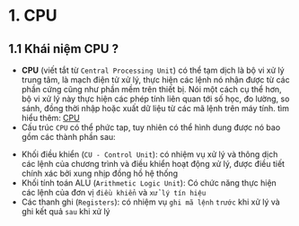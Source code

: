 # **1. CPU**
## 1.1 Khái niệm CPU ?
- **CPU** (viết tắt từ `Central Processing Unit`) có thể tạm dịch là bộ vi xử lý trung tâm, là mạch điện tử xử lý, thực hiện các lệnh nó nhận được từ các phần cứng cũng như phần mềm trên thiết bị. Nói một cách cụ thể hơn, bộ vi xử lý này thực hiện các phép tính liên quan tới số học, đo lường, so sánh, đồng thời nhập hoặc xuất dữ liệu từ các mã lệnh trên máy tính. tìm hiểu thêm: [CPU](https://en.wikipedia.org/wiki/Central_processing_unit)
- Cấu trúc `CPU` có thể phức tap, tuy nhiên có thể hình dung được nó bao gồm các thành phần sau:
+ Khối điều khiển (`CU - Control Unit`): có nhiệm vụ xử lý và thông dịch các lệnh của chương trình và điều khiển hoạt động xử lý, được điều tiết chính xác bởi xung nhịp đồng hồ hệ thống
+ Khối tính toán ALU (`Arithmetic Logic Unit`): Có chức năng thực hiện các lệnh của đơn vị `điều khiển` và `xử lý tín hiệu`
+ Các thanh ghi (`Registers`): có nhiệm vụ `ghi mã lệnh` `trước` khi xử lý và ghi kết quả `sau` khi xử lý
